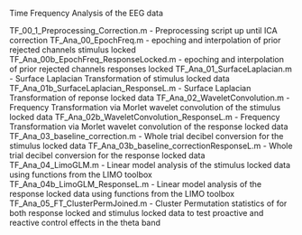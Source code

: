 Time Frequency Analysis of the EEG data

TF_00_1_Preprocessing_Correction.m - Preprocessing script up until ICA correction 
TF_Ana_00_EpochFreq.m - epoching and interpolation of prior rejected channels stimulus locked
TF_Ana_00b_EpochFreq_ResponseLocked.m - epoching and interpolation of prior rejected channels responses locked
TF_Ana_01_SurfaceLaplacian.m - Surface Laplacian Transformation of stimulus locked data
TF_Ana_01b_SurfaceLaplacian_ResponseL.m - Surface Laplacian Transformation of reponse locked data
TF_Ana_02_WaveletConvolution.m - Frequency Transformation via Morlet wavelet convolution of the stimulus locked data
TF_Ana_02b_WaveletConvolution_ResponseL.m - Frequency Transformation via Morlet wavelet convolution of the response locked data
TF_Ana_03_baseline_correction.m - Whole trial decibel conversion for the stimulus locked data
TF_Ana_03b_baseline_correctionResponseL.m - Whole trial decibel conversion for the response locked data
TF_Ana_04_LimoGLM.m - Linear model analysis of the stimulus locked data using functions from the LIMO toolbox
TF_Ana_04b_LimoGLM_ResponseL.m - Linear model analysis of the response locked data using functions from the LIMO toolbox
TF_Ana_05_FT_ClusterPermJoined.m - Cluster Permutation statistics of for both response locked and stimulus locked data to test proactive and reactive control effects in the theta band